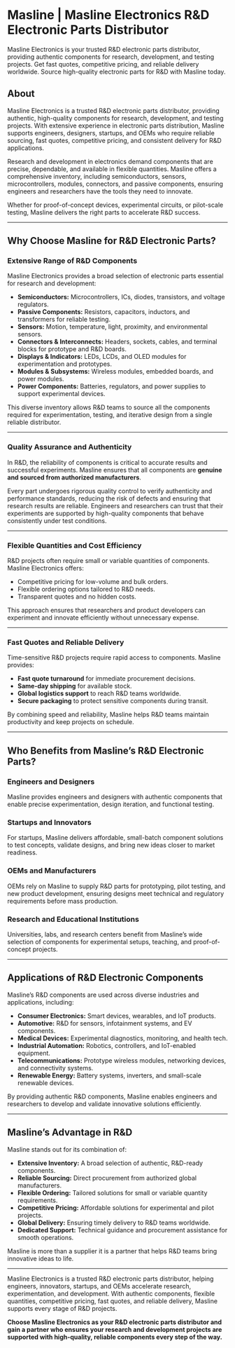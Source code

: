 # Masline | Masline Electronics R&D Electronic Parts Distributor
Masline Electronics is your trusted R&amp;D electronic parts distributor, providing authentic components for research, development, and testing projects. Get fast quotes, competitive pricing, and reliable delivery worldwide. Source high-quality electronic parts for R&amp;D with Masline today.

## About
Masline Electronics is a trusted R&D electronic parts distributor, providing authentic, high-quality components for research, development, and testing projects. With extensive experience in electronic parts distribution, Masline supports engineers, designers, startups, and OEMs who require reliable sourcing, fast quotes, competitive pricing, and consistent delivery for R&D applications.  

Research and development in electronics demand components that are precise, dependable, and available in flexible quantities. Masline offers a comprehensive inventory, including semiconductors, sensors, microcontrollers, modules, connectors, and passive components, ensuring engineers and researchers have the tools they need to innovate.  

Whether for proof-of-concept devices, experimental circuits, or pilot-scale testing, Masline delivers the right parts to accelerate R&D success.  

---

## Why Choose Masline for R&D Electronic Parts?

### Extensive Range of R&D Components  
Masline Electronics provides a broad selection of electronic parts essential for research and development:  

- **Semiconductors:** Microcontrollers, ICs, diodes, transistors, and voltage regulators.  
- **Passive Components:** Resistors, capacitors, inductors, and transformers for reliable testing.  
- **Sensors:** Motion, temperature, light, proximity, and environmental sensors.  
- **Connectors & Interconnects:** Headers, sockets, cables, and terminal blocks for prototype and R&D boards.  
- **Displays & Indicators:** LEDs, LCDs, and OLED modules for experimentation and prototypes.  
- **Modules & Subsystems:** Wireless modules, embedded boards, and power modules.  
- **Power Components:** Batteries, regulators, and power supplies to support experimental devices.  

This diverse inventory allows R&D teams to source all the components required for experimentation, testing, and iterative design from a single reliable distributor.  

---

### Quality Assurance and Authenticity  
In R&D, the reliability of components is critical to accurate results and successful experiments. Masline ensures that all components are **genuine and sourced from authorized manufacturers**.  

Every part undergoes rigorous quality control to verify authenticity and performance standards, reducing the risk of defects and ensuring that research results are reliable. Engineers and researchers can trust that their experiments are supported by high-quality components that behave consistently under test conditions.  

---

### Flexible Quantities and Cost Efficiency  
R&D projects often require small or variable quantities of components. Masline Electronics offers:  

- Competitive pricing for low-volume and bulk orders.  
- Flexible ordering options tailored to R&D needs.  
- Transparent quotes and no hidden costs.  

This approach ensures that researchers and product developers can experiment and innovate efficiently without unnecessary expense.  

---

### Fast Quotes and Reliable Delivery  
Time-sensitive R&D projects require rapid access to components. Masline provides:  

- **Fast quote turnaround** for immediate procurement decisions.  
- **Same-day shipping** for available stock.  
- **Global logistics support** to reach R&D teams worldwide.  
- **Secure packaging** to protect sensitive components during transit.  

By combining speed and reliability, Masline helps R&D teams maintain productivity and keep projects on schedule.  

---

## Who Benefits from Masline’s R&D Electronic Parts?

### Engineers and Designers  
Masline provides engineers and designers with authentic components that enable precise experimentation, design iteration, and functional testing.  

### Startups and Innovators  
For startups, Masline delivers affordable, small-batch component solutions to test concepts, validate designs, and bring new ideas closer to market readiness.  

### OEMs and Manufacturers  
OEMs rely on Masline to supply R&D parts for prototyping, pilot testing, and new product development, ensuring designs meet technical and regulatory requirements before mass production.  

### Research and Educational Institutions  
Universities, labs, and research centers benefit from Masline’s wide selection of components for experimental setups, teaching, and proof-of-concept projects.  

---

## Applications of R&D Electronic Components  

Masline’s R&D components are used across diverse industries and applications, including:  

- **Consumer Electronics:** Smart devices, wearables, and IoT products.  
- **Automotive:** R&D for sensors, infotainment systems, and EV components.  
- **Medical Devices:** Experimental diagnostics, monitoring, and health tech.  
- **Industrial Automation:** Robotics, controllers, and IoT-enabled equipment.  
- **Telecommunications:** Prototype wireless modules, networking devices, and connectivity systems.  
- **Renewable Energy:** Battery systems, inverters, and small-scale renewable devices.  

By providing authentic R&D components, Masline enables engineers and researchers to develop and validate innovative solutions efficiently.  

---

## Masline’s Advantage in R&D  

Masline stands out for its combination of:  
- **Extensive Inventory:** A broad selection of authentic, R&D-ready components.  
- **Reliable Sourcing:** Direct procurement from authorized global manufacturers.  
- **Flexible Ordering:** Tailored solutions for small or variable quantity requirements.  
- **Competitive Pricing:** Affordable solutions for experimental and pilot projects.  
- **Global Delivery:** Ensuring timely delivery to R&D teams worldwide.  
- **Dedicated Support:** Technical guidance and procurement assistance for smooth operations.  

Masline is more than a supplier it is a partner that helps R&D teams bring innovative ideas to life.  

---  

Masline Electronics is a trusted R&D electronic parts distributor, helping engineers, innovators, startups, and OEMs accelerate research, experimentation, and development. With authentic components, flexible quantities, competitive pricing, fast quotes, and reliable delivery, Masline supports every stage of R&D projects.  

**Choose Masline Electronics as your R&D electronic parts distributor and gain a partner who ensures your research and development projects are supported with high-quality, reliable components every step of the way.**
